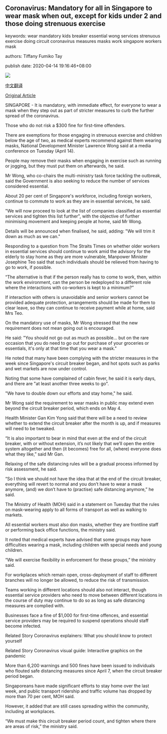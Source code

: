 ## Coronavirus: Mandatory for all in Singapore to wear mask when out, except for kids under 2 and those doing strenuous exercise

keywords: wear mandatory kids breaker essential wong services strenuous exercise doing circuit coronavirus measures masks work singapore workers mask

authors: Tiffany Fumiko Tay

publish date: 2020-04-14 19:16:46+08:00

![](https://www.straitstimes.com/sites/default/files/styles/x_large/public/articles/2020/04/14/ctmasks1404.jpg?itok=gG_bPpwK)

[中文翻译](Coronavirus%3A%20Mandatory%20for%20all%20in%20Singapore%20to%20wear%20mask%20when%20out%2C%20except%20for%20kids%20under%202%20and%20those%20doing%20strenuous%20exercise_zh.md)

[Original Article](https://www.straitstimes.com/singapore/coronavirus-mandatory-for-all-to-wear-a-mask-when-out-with-exceptions-for-kids-under-2-and)

SINGAPORE - It is mandatory, with immediate effect, for everyone to wear a mask when they step out as part of stricter measures to curb the further spread of the coronavirus.

Those who do not risk a $300 fine for first-time offenders.

There are exemptions for those engaging in strenuous exercise and children below the age of two, as medical experts recommend against them wearing masks, National Development Minister Lawrence Wong said at a media conference on Tuesday (April 14).

People may remove their masks when engaging in exercise such as running or jogging, but they must put them on afterwards, he said.

Mr Wong, who co-chairs the multi-ministry task force tackling the outbreak, said the Government is also seeking to reduce the number of services considered essential.

About 20 per cent of Singapore's workforce, including foreign workers, continue to commute to work as they are in essential services, he said.

"We will now proceed to look at the list of companies classified as essential services and tighten this list further", with the objective of further minimising movement and keeping people at home, said Mr Wong.

Details will be announced when finalised, he said, adding: "We will trim it down as much as we can."

Responding to a question from The Straits Times on whether older workers in essential services should continue to work amid the advisory for the elderly to stay home as they are more vulnerable, Manpower Minister Josephine Teo said that such individuals should be relieved from having to go to work, if possible.

“The alternative is that if the person really has to come to work, then, within the work environment, can the person be redeployed to a different role where the interactions with co-workers is kept to a minimum?”

If interaction with others is unavoidable and senior workers cannot be provided adequate protection, arrangements should be made for them to clear leave, so they can continue to receive payment while at home, said Mrs Teo.

On the mandatory use of masks, Mr Wong stressed that the new requirement does not mean going out is encouraged.

He said: "You should not go out as much as possible... but on the rare occasion that you do need to go out for purchase of your groceries or essentials, it's only at that time that you wear a mask."

He noted that many have been complying with the stricter measures in the week since Singapore's circuit breaker began, and hot spots such as parks and wet markets are now under control.

Noting that some have complained of cabin fever, he said it is early days, and there are "at least another three weeks to go".

"We have to double down our efforts and stay home," he said.

Mr Wong said the requirement to wear masks in public may extend even beyond the circuit breaker period, which ends on May 4.

Health Minister Gan Kim Yong said that there will be a need to review whether to extend the circuit breaker after the month is up, and if measures will need to be tweaked.

“It is also important to bear in mind that even at the end of the circuit breaker, with or without extension, it’s not likely that we’ll open the entire system altogether and then (it becomes) free for all, (where) everyone does what they like,” said Mr Gan.

Relaxing of the safe distancing rules will be a gradual process informed by risk assessment, he said.

“So I think we should not have the idea that at the end of the circuit breaker, everything will revert to normal and you don’t have to wear a mask anymore, (and) we don’t have to (practise) safe distancing anymore,” he said.

The Ministry of Health (MOH) said in a statement on Tuesday that the rules on mask-wearing apply to all forms of transport as well as walking to markets.

All essential workers must also don masks, whether they are frontline staff or performing back office functions, the ministry said.

It noted that medical experts have advised that some groups may have difficulties wearing a mask, including children with special needs and young children.

“We will exercise flexibility in enforcement for these groups,” the ministry said.

For workplaces which remain open, cross-deployment of staff to different branches will no longer be allowed, to reduce the risk of transmission.

Teams working in different locations should also not interact, though essential service providers who need to move between different locations in the course of duty may continue to do so as long as safe distancing measures are complied with.

Businesses face a fine of $1,000 for first-time offences, and essential service providers may be required to suspend operations should staff become infected.

Related Story Coronavirus explainers: What you should know to protect yourself

Related Story Coronavirus visual guide: Interactive graphics on the pandemic

More than 6,200 warnings and 500 fines have been issued to individuals who flouted safe distancing measures since April 7, when the circuit breaker period began.

Singaporeans have made significant efforts to stay home over the last week, and public transport ridership and traffic volume has dropped by more than 70 per cent, MOH said.

However, it added that are still cases spreading within the community, including at workplaces.

“We must make this circuit breaker period count, and tighten where there are areas of risk,” the ministry said.